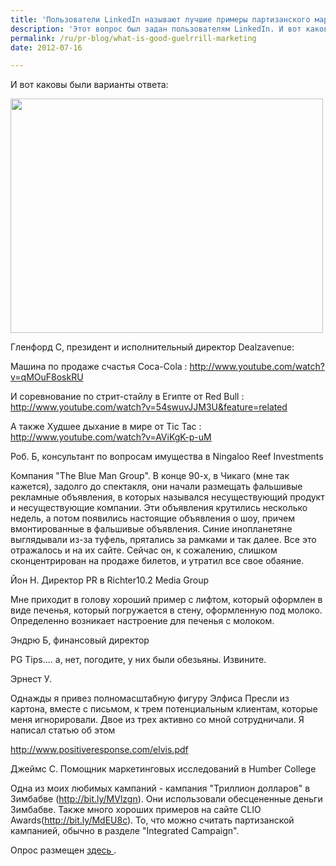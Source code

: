 ```yaml
---
title: 'Пользователи LinkedIn называют лучшие примеры партизанского маркетинга'
description: 'Этот вопрос был задан пользователям LinkedIn. И вот каковы были варианты ответа: Гленфорд C, президент и исполнительный директор Dealzavenue: Машина по продаже счастья Coca-Cola : http://www.youtube.com/watch?v=qMOuF8oskRU'
permalink: /ru/pr-blog/what-is-good-guelrrill-marketing
date: 2012-07-16

---
```


И вот каковы были варианты ответа:

<img src="{{ site.assets }}/upload/327122302_bbc4a3935b.jpg" alt="" class="post__img" width="500" height="375">

Гленфорд C, президент и исполнительный директор  Dealzavenue:

Машина по продаже счастья Coca-Cola : http://www.youtube.com/watch?v=qMOuF8oskRU

И соревнование по стрит-стайлу в Египте от Red Bull : http://www.youtube.com/watch?v=54swuvJJM3U&feature=related

А также Худшее дыхание в мире от Tic Tac : http://www.youtube.com/watch?v=AViKgK-p-uM

Роб. Б, консультант по вопросам имущества в Ningaloo Reef Investments

Компания "The Blue Man Group".  В конце 90-х, в Чикаго (мне так кажется), задолго до спектакля, они начали размещать фальшивые рекламные объявления, в которых назывался несуществующий продукт и несуществующие компании. Эти объявления крутились несколько недель,  а потом появились настоящие объявления  о шоу, причем вмонтированные в фальшивые объявления. Синие инопланетяне выглядывали из-за туфель, прятались за рамками и так далее. Все это отражалось и на их сайте. Сейчас он, к сожалению, слишком сконцентрирован на продаже билетов, и утратил все свое обаяние.

Йон Н. Директор PR в  Richter10.2 Media Group

Мне приходит в голову хороший пример с лифтом, который оформлен в виде печенья, который погружается в стену, оформленную под молоко. Определенно возникает настроение для печенья с молоком.

Эндрю Б, финансовый директор

PG Tips.... а, нет, погодите, у них были обезьяны. Извините.

Эрнест У.

Однажды я привез полномасштабную фигуру Элфиса Пресли из картона, вместе с письмом, к трем потенциальным клиентам, которые меня игнорировали. Двое из трех активно со мной сотрудничали. Я написал статью об этом

http://www.positiveresponse.com/elvis.pdf

Джеймс С. Помощник маркетинговых исследований в Humber College

Одна из моих любимых кампаний - кампания "Триллион долларов" в Зимбабве (http://bit.ly/MVlzgn). Они использовали обесцененные деньги Зимбабве. Также много хороших примеров на сайте CLIO Awards(http://bit.ly/MdEU8c). То, что можно считать партизанской кампанией, обычно в разделе  "Integrated Campaign".

Опрос размещен <a href="http://www.linkedin.com/answers/marketing-sales/advertising-promotion/internet-marketing/MAR_ADP_INM/1024325-54902964">здесь </a>.

